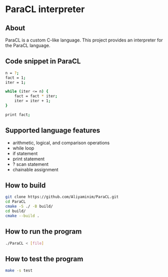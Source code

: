 # ParaCL interpreter

## About
ParaCL is a custom C-like language. 
This project provides an interpreter for the ParaCL language.

## Code snippet in ParaCL
```bash
n = ?;
fact = 1;
iter = 1;

while (iter <= n) {
    fact = fact * iter;
    iter = iter + 1;
}

print fact;
```

## Supported language features
- arithmetic, logical, and comparison operations
- while loop
- if statement
- print statement
- ? scan statement
- chainable assignment

## How to build
```bash
git clone https://github.com/Aliyaminim/ParaCL.git
cd ParaCL
cmake -S ./ -B build/
cd build/
cmake --build .
```

## How to run the program
```bash
./ParaCL < [file]
```

## How to test the program
```bash
make -s test
```
